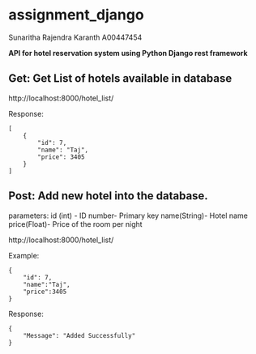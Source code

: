 # assignment_django
Sunaritha Rajendra Karanth
A00447454

**API for hotel reservation system using Python Django rest framework**

## Get: Get List of hotels available in database
http://localhost:8000/hotel_list/

Response: 
```
[
    {
        "id": 7,
        "name": "Taj",
        "price": 3405
    }
]
```
## Post: Add new hotel into the database.

parameters: id (int) - ID number- Primary key
            name(String)- Hotel name
            price(Float)- Price of the room per night   
            
http://localhost:8000/hotel_list/

Example:
```
{
    "id": 7,
    "name":"Taj",
    "price":3405
}
```

Response: 
```
{
    "Message": "Added Successfully"
}
```
